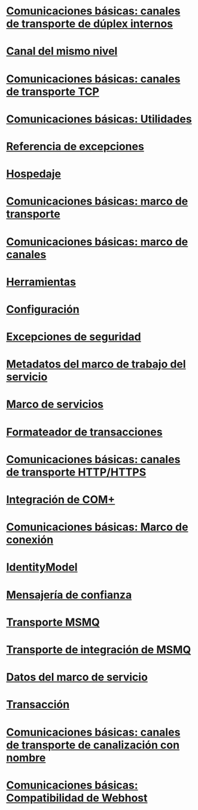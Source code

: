 # [Comunicaciones básicas: canales de transporte de dúplex internos](core-communications-internal-duplex-transport-channels.md)
# [Canal del mismo nivel](peer-channel.md)
# [Comunicaciones básicas: canales de transporte TCP](core-communications-tcp-transport-channels.md)
# [Comunicaciones básicas: Utilidades](core-communications-utilities.md)
# [Referencia de excepciones](index.md)
# [Hospedaje](hosting-exceptions.md)
# [Comunicaciones básicas: marco de transporte](core-communications-transport-framework.md)
# [Comunicaciones básicas: marco de canales](core-communications-channel-framework.md)
# [Herramientas](tools.md)
# [Configuración](configuration.md)
# [Excepciones de seguridad](security-exceptions.md)
# [Metadatos del marco de trabajo del servicio](service-framework-metadata.md)
# [Marco de servicios](service-framework.md)
# [Formateador de transacciones](transaction-formatter.md)
# [Comunicaciones básicas: canales de transporte HTTP/HTTPS](core-communications-http-https-transport-channels.md)
# [Integración de COM+](com-integration.md)
# [Comunicaciones básicas: Marco de conexión](core-communications-connection-framework.md)
# [IdentityModel](identitymodel-exceptions.md)
# [Mensajería de confianza](reliable-messaging.md)
# [Transporte MSMQ](msmq-transport.md)
# [Transporte de integración de MSMQ](msmq-integration-transport.md)
# [Datos del marco de servicio](service-framework-data.md)
# [Transacción](transaction-exceptions.md)
# [Comunicaciones básicas: canales de transporte de canalización con nombre](core-communications-named-pipe-transport-channels.md)
# [Comunicaciones básicas: Compatibilidad de Webhost](core-communications-webhost-support.md)

